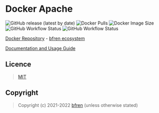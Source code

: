 # Docker Apache

![GitHub release (latest by date)](https://img.shields.io/github/v/release/bfren/docker-apache) ![Docker Pulls](https://img.shields.io/endpoint?url=https%3A%2F%2Fbfren.dev%2Fdocker%2Fpulls%2Fapache) ![Docker Image Size](https://img.shields.io/endpoint?url=https%3A%2F%2Fbfren.dev%2Fdocker%2Fsize%2Fapache)<br/>
![GitHub Workflow Status](https://img.shields.io/github/workflow/status/bfren/docker-apache/dev-2_4_4x?label=Apache+2.4.4x) ![GitHub Workflow Status](https://img.shields.io/github/workflow/status/bfren/docker-apache/dev-2_4_5x?label=Apache+2.4.5x)

[Docker Repository](https://hub.docker.com/r/bfren/apache) - [bfren ecosystem](https://github.com/bfren/docker)

[Documentation and Usage Guide](https://docs.bfren.dev/docker/base-images/apache)

## Licence

> [MIT](https://mit.bfren.dev/2021)

## Copyright

> Copyright (c) 2021-2022 [bfren](https://bfren.dev) (unless otherwise stated)
